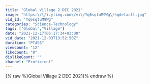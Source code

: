 ```yaml
---
title: "Global Village 2 DEC 2021"
image: "https:\/\/i.ytimg.com\/vi\/Yq6sqtuM9Wg\/hqdefault.jpg"
vid_id: "Yq6sqtuM9Wg"
categories: "Science-Technology"
tags: ["Global","Village"]
date: "2021-12-17T05:17:34+03:00"
vid_date: "2021-12-03T13:52:50Z"
duration: "PT45S"
viewcount: "12"
likeCount: "0"
dislikeCount: ""
channel: "Proficient"
---
```

{% raw %}Global Village 2 DEC 2021{% endraw %}
